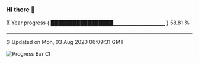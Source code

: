 ### Hi there 👋

⏳ Year progress { █████████████████▁▁▁▁▁▁▁▁▁▁▁▁▁ } 58.81 %

---

⏰ Updated on Mon, 03 Aug 2020 06:09:31 GMT

![Progress Bar CI](https://github.com/liununu/liununu/workflows/Progress%20Bar%20CI/badge.svg)
